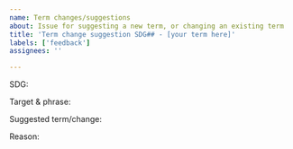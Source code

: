 ```yaml
---
name: Term changes/suggestions
about: Issue for suggesting a new term, or changing an existing term
title: 'Term change suggestion SDG## - [your term here]'
labels: ['feedback']
assignees: ''

---
```


SDG:

Target & phrase: 

Suggested term/change: 

Reason:
